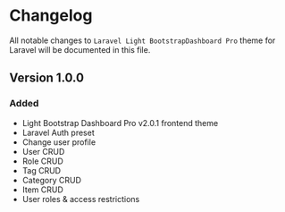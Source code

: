 # Changelog

All notable changes to `Laravel Light BootstrapDashboard Pro` theme for Laravel will be documented in this file.

## Version 1.0.0

### Added
- Light Bootstrap Dashboard Pro v2.0.1 frontend theme
- Laravel Auth preset
- Change user profile
- User CRUD
- Role CRUD
- Tag CRUD
- Category CRUD
- Item CRUD
- User roles & access restrictions
